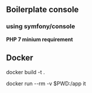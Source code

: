 
## Boilerplate console 

### using symfony/console 


**PHP 7 minium requirement**

## Docker 

docker build  -t <container-name> . 

docker run --rm -v $PWD:/app  it <container-name>
